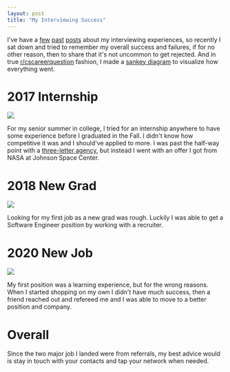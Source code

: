 ```yaml
---
layout: post
title: "My Interviewing Success"
---
```


I've have a [few](https://allthroughthenight.github.io/2018/04/11/jump-start.html) [past](https://allthroughthenight.github.io/2018/05/03/virtually-interviewed.html) [posts](https://allthroughthenight.github.io/2020/07/11/a-good-interview.html) about my interviewing experiences, so recently I sat down and tried to remember my overall success and failures, if for no other reason, then to share that it's not uncommon to get rejected. And in true [r/cscareerquestion](https://www.reddit.com/r/cscareerquestions/) fashion, I made a [sankey diagram](http://sankeymatic.com/build/) to visualize how everything went.

# 2017 Internship

![]({{site.baseurl}}/assets/2021-03-01-my-interviewing-success/2016-internship-applications.png)

For my senior summer in college, I tried for an internship anywhere to have some experience before I graduated in the Fall. I didn't know how competitive it was and I should've applied to more. I was past the half-way point with a [three-letter agency](https://www.urbandictionary.com/define.php?term=Three-letter%20Agencies), but instead I went with an offer I got from NASA at Johnson Space Center.

# 2018 New Grad

![]({{site.baseurl}}/assets/2021-03-01-my-interviewing-success/2017-new-grad-job-hunt.png)

Looking for my first job as a new grad was rough. Luckily I was able to get a Software Engineer position by working with a recruiter.

# 2020 New Job

![]({{site.baseurl}}/assets/2021-03-01-my-interviewing-success/2020-job-search.png)

My first position was a learning experience, but for the wrong reasons. When I started shopping on my own I didn't have much success, then a friend reached out and refereed me and I was able to move to a better position and company.

# Overall

Since the two major job I landed were from referrals, my best advice would is stay in touch with your contacts and tap your network when needed.